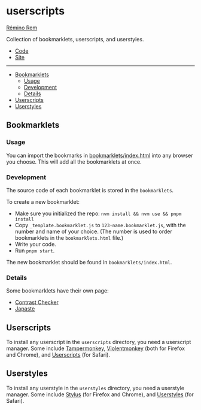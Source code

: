 userscripts
===========

[Rémino Rem](https://remino.net/)

Collection of bookmarklets, userscripts, and userstyles.

- [Code](https://github.com/remino/userscripts)
- [Site](https://remino.github.io/userscripts/)

---

<!-- mtoc-start -->

* [Bookmarklets](#bookmarklets)
  * [Usage](#usage)
  * [Development](#development)
  * [Details](#details)
* [Userscripts](#userscripts)
* [Userstyles](#userstyles)

<!-- mtoc-end -->

## Bookmarklets

### Usage

You can import the bookmarks in [bookmarklets/index.html](bookmarklets/index.html) into any browser you choose. This will add all the bookmarklets at once.

### Development

The source code of each bookmarklet is stored in the `bookmarklets`.

To create a new bookmarklet:

- Make sure you initialized the repo: `nvm install && nvm use && pnpm install`
- Copy `_template.bookmarklet.js` to `123-name.bookmarklet.js`, with the number and name of your choice. (The number is used to order bookmarklets in the `bookmarklets.html` file.)
- Write your code.
- Run `pnpm start`.

The new bookmarklet should be found in `bookmarklets/index.html`.

### Details

Some bookmarklets have their own page:

- [Contrast Checker](https://remino.github.io/userscripts/bookmarklets/contrast-checker/)
- [Japaste](https://remino.github.io/userscripts/bookmarklets/japaste/)

## Userscripts

To install any userscript in the `userscripts` directory, you need a userscript manager. Some include [Tampermonkey](https://www.tampermonkey.net/), [Violentmonkey](https://violentmonkey.github.io/) (both for Firefox and Chrome), and [Userscripts](https://github.com/quoid/userscripts) (for Safari).

## Userstyles

To install any userstyle in the `userstyles` directory, you need a userstyle manager. Some include [Stylus](https://add0n.com/stylus.html) (for Firefox and Chrome), and [Userstyles](https://github.com/quoid/userscripts) (for Safari).
